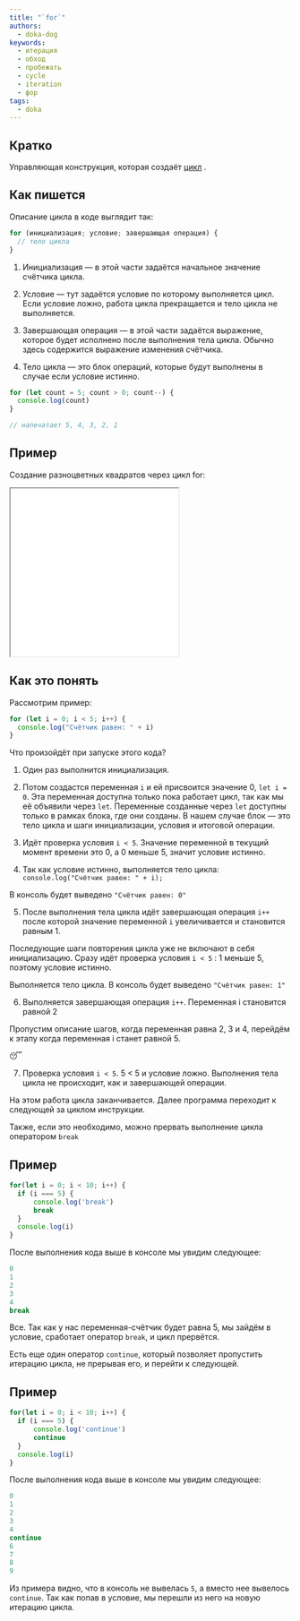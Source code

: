 ```yaml
---
title: "`for`"
authors:
  - doka-dog
keywords:
  - итерация
  - обход
  - пробежать
  - cycle
  - iteration
  - фор
tags:
  - doka
---
```


## Кратко

Управляющая конструкция, которая создаёт [цикл](/js/loop/) .

## Как пишется

Описание цикла в коде выглядит так:

```js
for (инициализация; условие; завершающая операция) {
  // тело цикла
}
```

1. Инициализация — в этой части задаётся начальное значение счётчика цикла.

2. Условие — тут задаётся условие по которому выполняется цикл. Если условие ложно, работа цикла прекращается и тело цикла не выполняется.

3. Завершающая операция — в этой части задаётся выражение, которое будет исполнено после выполнения тела цикла. Обычно здесь содержится выражение изменения счётчика.

4. Тело цикла — это блок операций, которые будут выполнены в случае если условие истинно.

```js
for (let count = 5; count > 0; count--) {
  console.log(count)
}

// напечатает 5, 4, 3, 2, 1
```

## Пример

Создание разноцветных квадратов через цикл for:

<iframe title="Название — for() — Дока" src="demos/vindi-r-bJejME/" height="300"></iframe>

## Как это понять

Рассмотрим пример:

```js
for (let i = 0; i < 5; i++) {
  console.log("Счётчик равен: " + i)
}
```

Что произойдёт при запуске этого кода?

1. Один раз выполнится инициализация.

2. Потом создастся переменная `i` и ей присвоится значение 0, `let i = 0`. Эта переменная доступна только пока работает цикл, так как мы её объявили через `let`. Переменные созданные через `let` доступны только в рамках блока, где они созданы. В нашем случае блок — это тело цикла и шаги инициализации, условия и итоговой операции.

3. Идёт проверка условия `i < 5`. Значение переменной в текущий момент времени это 0, а 0 меньше 5, значит условие истинно.

4. Так как условие истинно, выполняется тело цикла: `console.log("Счётчик равен: " + i);`

В консоль будет выведено `"Счётчик равен: 0"`

5. После выполнения тела цикла идёт завершающая операция `i++` после которой значение переменной `i` увеличивается и становится равным 1.

Последующие шаги повторения цикла уже не включают в себя инициализацию. Сразу идёт проверка условия `i < 5` : 1 меньше 5, поэтому условие истинно.

Выполняется тело цикла. В консоль будет выведено `"Счётчик равен: 1"`

6. Выполняется завершающая операция `i++`. Переменная i становится равной 2

Пропустим описание шагов, когда переменная равна 2, 3 и 4, перейдём к этапу когда переменная i станет равной 5.

😴

7. Проверка условия `i < 5`. 5 < 5 и условие ложно. Выполнения тела цикла не происходит, как и завершающей операции.

На этом работа цикла заканчивается. Далее программа переходит к следующей за циклом инструкции.

Также, если это необходимо, можно прервать выполнение цикла оператором `break`

## Пример
```js
for(let i = 0; i < 10; i++) {
  if (i === 5) {
      console.log('break')
      break
  }
  console.log(i)
}
```
После выполнения кода выше в консоле мы увидим следующее:
```js
0
1
2
3
4
break
```
Все. Так как у нас переменная-счётчик будет равна 5, мы зайдём в условие, сработает оператор `break`, и цикл прервётся.

Есть еще один оператор `continue`, который позволяет пропустить итерацию цикла, не прерывая его, и перейти к следующей.
## Пример
```js
for(let i = 0; i < 10; i++) {
  if (i === 5) {
      console.log('continue')
      continue
  }
  console.log(i)
}
```

После выполнения кода выше в консоле мы увидим следующее:
```js
0
1
2
3
4
continue
6
7
8
9
```

Из примера видно, что в консоль не вывелась `5`, а вместо нее вывелось `continue`.
Так как попав в условие, мы перешли из него на новую итерацию цикла.
